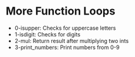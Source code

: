 # More Function Loops

- 0-isupper: Checks for uppercase letters
- 1-isdigit: Checks for digits
- 2-mul: Return result after multiplying two ints
- 3-print_numbers: Print numbers from 0-9
